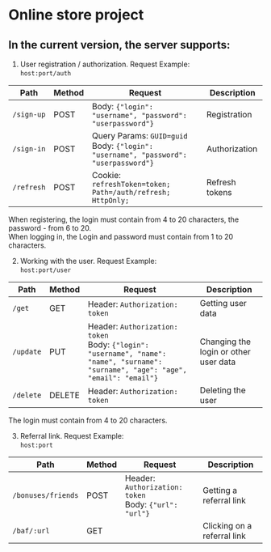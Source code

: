 # Online store project

## In the current version, the server supports:


1) User registration / authorization. Request Example:  
   `host:port/auth`

| Path       | Method | Request                                                                                 | Description    |
|------------|--------|-----------------------------------------------------------------------------------------|----------------|
| `/sign-up` | POST   | Body: `{"login": "username", "password": "userpassword"}`                               | Registration   |
| `/sign-in` | POST   | Query Params: `GUID=guid`<br/>Body: `{"login": "username", "password": "userpassword"}` | Authorization  |
| `/refresh` | POST   | Cookie: `refreshToken=token; Path=/auth/refresh; HttpOnly;`                             | Refresh tokens |

   When registering, the login must contain from 4 to 20 characters, the password - from 6 to 20.  
   When logging in, the Login and password must contain from 1 to 20 characters.
   
   
2) Working with the user. Request Example:  
   `host:port/user`

| Path      | Method | Request                                                                                                                                | Description                           |
|-----------|--------|----------------------------------------------------------------------------------------------------------------------------------------|---------------------------------------|
| `/get`    | GET    | Header: `Authorization: token`                                                                                                         | Getting user data                     |
| `/update` | PUT    | Header: `Authorization: token`<br/>Body: `{"login": "username", "name": "name", "surname": "surname", "age": "age", "email": "email"}` | Changing the login or other user data |
| `/delete` | DELETE | Header: `Authorization: token`                                                                                                         | Deleting the user                     |

   The login must contain from 4 to 20 characters.


3) Referral link. Request Example:  
   `host:port`

| Path               | Method | Request                                                   | Description                 |
|--------------------|--------|-----------------------------------------------------------|-----------------------------|
| `/bonuses/friends` | POST   | Header: `Authorization: token`<br/>Body: `{"url": "url"}` | Getting a referral link     |
| `/baf/:url`        | GET    |                                                           | Clicking on a referral link |